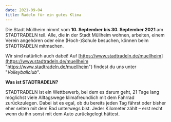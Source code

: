 ```yaml
---
date: 2021-09-04
title: Radeln für ein gutes Klima
---
```


Die Stadt Müllheim nimmt vom **10. September bis 30. September 2021** am STADTRADELN teil. Alle, die in der Stadt Müllheim wohnen, arbeiten, einem Verein angehören oder eine (Hoch-)Schule besuchen, können beim STADTRADELN mitmachen.

Wir sind natürlich auch dabei! Auf [https://www.stadtradeln.de/muellheim](https://www.stadtradeln.de/muellheim "https://www.stadtradeln.de/muellheim") findest du uns unter "_Volleyballclub_".

**Was ist STADTRADELN?**

STADTRADELN ist ein Wettbewerb, bei dem es darum geht, 21 Tage lang möglichst viele Alltagswege klimafreundlich mit dem Fahrrad zurückzulegen. Dabei ist es egal, ob du bereits jeden Tag fährst oder bisher eher selten mit dem Rad unterwegs bist. Jeder Kilometer zählt – erst recht wenn du ihn sonst mit dem Auto zurückgelegt hättest.
